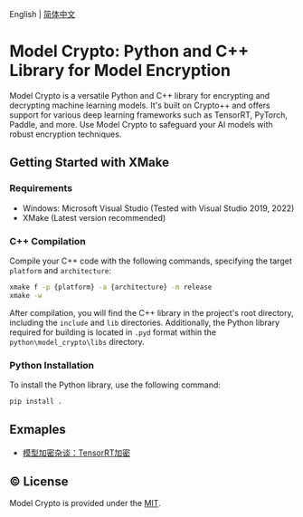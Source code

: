 English | [简体中文](README_CN.md)

# Model Crypto: Python and C++ Library for Model Encryption

Model Crypto is a versatile Python and C++ library for encrypting and decrypting machine learning models. It's built on Crypto++ and offers support for various deep learning frameworks such as TensorRT, PyTorch, Paddle, and more. Use Model Crypto to safeguard your AI models with robust encryption techniques.


## Getting Started with XMake

### Requirements

- Windows: Microsoft Visual Studio (Tested with Visual Studio 2019, 2022)
- XMake (Latest version recommended)


### C++ Compilation

Compile your C++ code with the following commands, specifying the target `platform` and `architecture`:

```bash
xmake f -p {platform} -a {architecture} -m release
xmake -w
```

After compilation, you will find the C++ library in the project's root directory, including the `include` and `lib` directories. Additionally, the Python library required for building is located in `.pyd` format within the `python\model_crypto\libs` directory.

### Python Installation

To install the Python library, use the following command:

```bash
pip install .
```


## Exmaples

- [模型加密杂谈：TensorRT加密](https://www.cnblogs.com/laugh12321/p/17617526.html)

## ©️ License

Model Crypto is provided under the [MIT](./LICENSE).